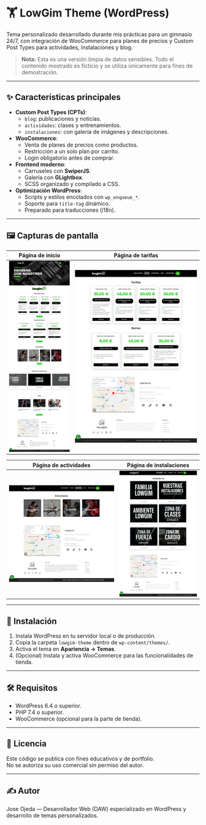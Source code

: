# 🏋️ LowGim Theme (WordPress)

Tema personalizado desarrollado durante mis prácticas para un gimnasio 24/7, con integración de WooCommerce para planes de precios y Custom Post Types para actividades, instalaciones y blog.

> **Nota:** Esta es una versión limpia de datos sensibles. Todo el contenido mostrado es ficticio y se utiliza únicamente para fines de demostración.

---

## ✨ Características principales
- **Custom Post Types (CPTs)**:
  - `blog`: publicaciones y noticias.
  - `actividades`: clases y entrenamientos.
  - `instalaciones`: con galería de imágenes y descripciones.
- **WooCommerce**:
  - Venta de planes de precios como productos.
  - Restricción a un solo plan por carrito.
  - Login obligatorio antes de comprar.
- **Frontend moderno**:
  - Carruseles con **SwiperJS**.
  - Galería con **GLightbox**.
  - SCSS organizado y compilado a CSS.
- **Optimización WordPress**:
  - Scripts y estilos encolados con `wp_enqueue_*`.
  - Soporte para `title-tag` dinámico.
  - Preparado para traducciones (i18n).

---

## 🖼️ Capturas de pantalla

| Página de inicio | Página de tarifas |
|------------------|-------------------|
| ![Inicio](screenshots/home-pantallazo.png) | ![Tarifas](screenshots/tarifas-pantallazo.png) |

| Página de actividades | Página de instalaciones |
|-----------------------|-------------------------|
| ![Actividades](screenshots/Actividades-pantallazo.png) | ![Instalaciones](screenshots/instalaciones-pantallazo.png) |

---

## 📂 Instalación
1. Instala WordPress en tu servidor local o de producción.
2. Copia la carpeta `lowgim-theme` dentro de `wp-content/themes/`.
3. Activa el tema en **Apariencia → Temas**.
4. (Opcional) Instala y activa WooCommerce para las funcionalidades de tienda.

---

## 🛠️ Requisitos
- WordPress 6.4 o superior.
- PHP 7.4 o superior.
- WooCommerce (opcional para la parte de tienda).

---

## 📜 Licencia
Este código se publica con fines educativos y de portfolio.  
No se autoriza su uso comercial sin permiso del autor.

---

## ✍️ Autor
Jose Ojeda — Desarrollador Web (DAW) especializado en WordPress y desarrollo de temas personalizados.
